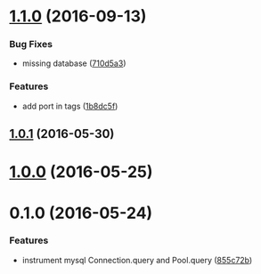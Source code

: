 <a name="1.1.0"></a>
# [1.1.0](https://github.com/open-trail/node-trail-instrument-mysql/compare/v1.0.1...v1.1.0) (2016-09-13)


### Bug Fixes

* missing database ([710d5a3](https://github.com/open-trail/node-trail-instrument-mysql/commit/710d5a3))


### Features

* add port in tags ([1b8dc5f](https://github.com/open-trail/node-trail-instrument-mysql/commit/1b8dc5f))



<a name="1.0.1"></a>
## [1.0.1](https://github.com/open-trail/node-trail-instrument-mysql/compare/v1.0.0...v1.0.1) (2016-05-30)



<a name="1.0.0"></a>
# [1.0.0](https://github.com/open-trail/node-trail-instrument-mysql/compare/v0.1.0...v1.0.0) (2016-05-25)



<a name="0.1.0"></a>
# 0.1.0 (2016-05-24)


### Features

* instrument mysql Connection.query and Pool.query ([855c72b](https://github.com/open-trail/node-trail-instrument-mysql/commit/855c72b))



